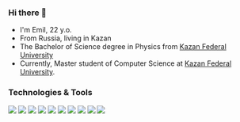 ### Hi there 👋

<!--
**zero80517/zero80517** is a ✨ _special_ ✨ repository because its `README.md` (this file) appears on your GitHub profile.

Here are some ideas to get you started:

- 🔭 I’m currently working on ...
- 🌱 I’m currently learning ...
- 👯 I’m looking to collaborate on ...
- 🤔 I’m looking for help with ...
- 💬 Ask me about ...
- 📫 How to reach me: ...
- 😄 Pronouns: ...
- ⚡ Fun fact: ...
-->

- I'm Emil, 22 y.o.
- From Russia, living in Kazan
- The Bachelor of Science degree in Physics from [Kazan Federal University](https://kpfu.ru/)
- Currently, Master student of Computer Science at [Kazan Federal University](https://kpfu.ru/).

### Technologies & Tools

<p>
    <img src="https://img.shields.io/badge/-Github-181717?style=plastic&logo=GitHub&logoColor=white"/>
    <img src="https://img.shields.io/badge/-Git-F44D27?style=plastic&logo=Git&logoColor=white"/>
    <img src="https://img.shields.io/badge/-.Net-512BD4?style=plastic&logo=dotnet&logoColor=white"/>
    <img src="https://img.shields.io/badge/-HTML5-E34F26?style=plastic&logo=HTML5&logoColor=white"/>
    <img src="https://img.shields.io/badge/-Debian-A80030?style=plastic&logo=Debian&logoColor=white"/>
    <img src="https://img.shields.io/badge/-Visual Studio-5C2D91?style=plastic&logo=visualstudio&logoColor=white"/>
    <img src="https://img.shields.io/badge/-Python-3776AB?style=plastic&logo=python&logoColor=white"/>
    <img src="https://img.shields.io/badge/-C++-00599C?style=plastic&logo=cplusplus&logoColor=white"/>
    <img src="https://img.shields.io/badge/-C Sharp-239120?style=plastic&logo=csharp&logoColor=white"/>
    <img src="https://img.shields.io/badge/-JavaScript-F7DF1E?style=plastic&logo=javascript&logoColor=white"/>
</p>
